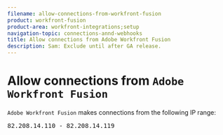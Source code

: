 ```yaml
---
filename: allow-connections-from-workfront-fusion
product: workfront-fusion
product-area: workfront-integrations;setup
navigation-topic: connections-annd-webhooks
title: Allow connections from Adobe Workfront Fusion
description: Sam: Exclude until after GA release.
---
```


# Allow connections from `Adobe Workfront Fusion`

<!--
Sam: Exclude until after GA release.
-->

`Adobe Workfront Fusion` makes connections from the following IP range: 
<pre>82.208.14.110 - 82.208.14.119</pre>

<!--
Our servers are set up with valid PTR records so you can easily restrict access by allowing %.integromat.com.
-->

